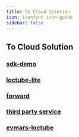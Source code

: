 ```yaml
---
title: To Cloud Solution
icon: iconfont icon-guide
sidebar: false
---
```


## To Cloud Solution

### [sdk-demo](sdk-demo/README.md)


<!-- @import "../sequenceDiagram/sdk-demo.md" -->
<!-- @include: ../sequenceDiagram/sdk-demo.md -->


### [loctube-lite](loctube-lite/README.md)

<!-- @import "../sequenceDiagram/loctube-lite.md" -->
<!-- @include: ../sequenceDiagram/loctube-lite.md -->


### [forward](forward/README.md)

<!-- @import "../sequenceDiagram/forward.md" -->
<!-- @include: ../sequenceDiagram/forward.md -->

### [third party service](third-party/README.md)


<!-- @import "../sequenceDiagram/third-party.md" -->
<!-- @include: ../sequenceDiagram/third-party.md -->

### [evmars-loctube](loctube/README.md)

<!-- @import "../sequenceDiagram/loctube.md" -->
<!-- @include: ../sequenceDiagram/loctube.md -->

